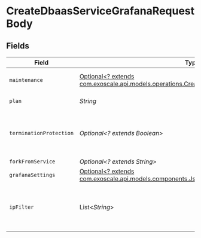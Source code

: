 # CreateDbaasServiceGrafanaRequestBody


## Fields

| Field                                                                                                                                                          | Type                                                                                                                                                           | Required                                                                                                                                                       | Description                                                                                                                                                    |
| -------------------------------------------------------------------------------------------------------------------------------------------------------------- | -------------------------------------------------------------------------------------------------------------------------------------------------------------- | -------------------------------------------------------------------------------------------------------------------------------------------------------------- | -------------------------------------------------------------------------------------------------------------------------------------------------------------- |
| `maintenance`                                                                                                                                                  | [Optional<? extends com.exoscale.api.models.operations.CreateDbaasServiceGrafanaMaintenance>](../../models/operations/CreateDbaasServiceGrafanaMaintenance.md) | :heavy_minus_sign:                                                                                                                                             | Automatic maintenance settings                                                                                                                                 |
| `plan`                                                                                                                                                         | *String*                                                                                                                                                       | :heavy_check_mark:                                                                                                                                             | Subscription plan                                                                                                                                              |
| `terminationProtection`                                                                                                                                        | *Optional<? extends Boolean>*                                                                                                                                  | :heavy_minus_sign:                                                                                                                                             | Service is protected against termination and powering off                                                                                                      |
| `forkFromService`                                                                                                                                              | *Optional<? extends String>*                                                                                                                                   | :heavy_minus_sign:                                                                                                                                             | N/A                                                                                                                                                            |
| `grafanaSettings`                                                                                                                                              | [Optional<? extends com.exoscale.api.models.components.JsonSchemaGrafana>](../../models/components/JsonSchemaGrafana.md)                                       | :heavy_minus_sign:                                                                                                                                             | N/A                                                                                                                                                            |
| `ipFilter`                                                                                                                                                     | List<*String*>                                                                                                                                                 | :heavy_minus_sign:                                                                                                                                             | Allowed CIDR address blocks for incoming connections                                                                                                           |